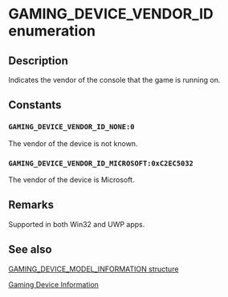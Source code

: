 # GAMING_DEVICE_VENDOR_ID enumeration

## Description

Indicates the vendor of the console that the game is running on.

## Constants

### `GAMING_DEVICE_VENDOR_ID_NONE:0`

The vendor of the device is not known.

### `GAMING_DEVICE_VENDOR_ID_MICROSOFT:0xC2EC5032`

The vendor of the device is Microsoft.

## Remarks

Supported in both Win32 and UWP apps.

## See also

[GAMING_DEVICE_MODEL_INFORMATION structure](https://learn.microsoft.com/previous-versions/windows/desktop/api/gamingdeviceinformation/ns-gamingdeviceinformation-gaming_device_model_information)

[Gaming Device Information](https://learn.microsoft.com/previous-versions/windows/desktop/gamingdvcinfo/gaming-device-information-portal)